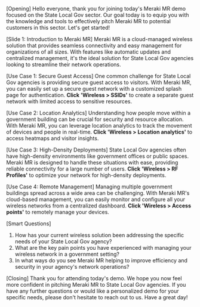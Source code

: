[Opening]
Hello everyone, thank you for joining today's Meraki MR demo focused on the State Local Gov sector. Our goal today is to equip you with the knowledge and tools to effectively pitch Meraki MR to potential customers in this sector. Let's get started!

[Slide 1: Introduction to Meraki MR]
Meraki MR is a cloud-managed wireless solution that provides seamless connectivity and easy management for organizations of all sizes. With features like automatic updates and centralized management, it's the ideal solution for State Local Gov agencies looking to streamline their network operations.

[Use Case 1: Secure Guest Access]
One common challenge for State Local Gov agencies is providing secure guest access to visitors. With Meraki MR, you can easily set up a secure guest network with a customized splash page for authentication. **Click 'Wireless > SSIDs'** to create a separate guest network with limited access to sensitive resources.

[Use Case 2: Location Analytics]
Understanding how people move within a government building can be crucial for security and resource allocation. With Meraki MR, you can leverage location analytics to track the movement of devices and people in real-time. **Click 'Wireless > Location analytics'** to access heatmaps and visitor insights.

[Use Case 3: High-Density Deployments]
State Local Gov agencies often have high-density environments like government offices or public spaces. Meraki MR is designed to handle these situations with ease, providing reliable connectivity for a large number of users. **Click 'Wireless > RF Profiles'** to optimize your network for high-density deployments.

[Use Case 4: Remote Management]
Managing multiple government buildings spread across a wide area can be challenging. With Meraki MR's cloud-based management, you can easily monitor and configure all your wireless networks from a centralized dashboard. **Click 'Wireless > Access points'** to remotely manage your devices.

[Smart Questions]
1. How has your current wireless solution been addressing the specific needs of your State Local Gov agency?
2. What are the key pain points you have experienced with managing your wireless network in a government setting?
3. In what ways do you see Meraki MR helping to improve efficiency and security in your agency's network operations?

[Closing]
Thank you for attending today's demo. We hope you now feel more confident in pitching Meraki MR to State Local Gov agencies. If you have any further questions or would like a personalized demo for your specific needs, please don't hesitate to reach out to us. Have a great day!